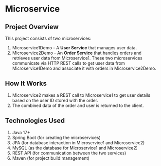 # Microservice
## Project Overview
This project consists of two microservices:
1) Microservice1Demo - A **User Service** that manages user data.
2) Microservice2Demo - An **Order Service** that handles orders and retrieves user data from Microservice1.
These two microservices communicate via HTTP REST calls to get user data from Microservice1Demo and associate it with orders in Microservice2Demo.

## How It Works
1) Microservice2 makes a REST call to Microservice1 to get user details based on the user ID stored with the order.
2) The combined data of the order and user is returned to the client.

## Technologies Used
1) Java 17+
2) Spring Boot (for creating the microservices)
3) JPA (for database interaction in Microservice1 and Microservice2)
4) MySQL (as the database for Microservice1 and Microservice2)
5) REST API (for communication between the two services)
6) Maven (for project build management)
